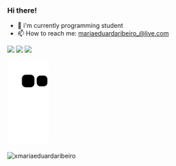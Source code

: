 ### Hi there! 

- 🌱 i'm currently programming student
- 📫 How to reach me: mariaeduardaribeiro_@live.com


<div> 
   <a href="https://www.instagram.com/xmariaribeiro/" target="_blank"><img src="https://img.shields.io/badge/-Instagram-%23E4405F?style=for-the-badge&logo=instagram&logoColor=white" target="_blank"></a>
 <a href="discordapp.com/users/430875300235182083" target="_blank"><img src="https://img.shields.io/badge/Discord-7289DA?style=for-the-badge&logo=discord&logoColor=white" target="_blank"></a> 
   <a href="https://www.linkedin.com/in/xmariaeduardaribeiro/" target="_blank"><img src="https://img.shields.io/badge/-LinkedIn-%230077B5?style=for-the-badge&logo=linkedin&logoColor=white" target="_blank"></a> 
   
![Snake animation](https://github.com/rafaballerini/rafaballerini/blob/output/github-contribution-grid-snake.svg)
 
</div>

<p> <img align="center" src="https://github-readme-stats.vercel.app/api?username=xmariaeduardaribeiro&show_icons=true&locale=en" alt="xmariaeduardaribeiro" /></p>

          
  

